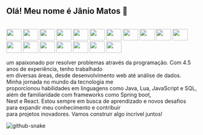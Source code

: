 ## Olá! Meu nome é Jânio Matos 👋
    
<div style="display: inline-block;"><br>
    <img width="40" height="30" src="https://skillicons.dev/icons?i=spring" />
    <img width="40" height="30" src="https://skillicons.dev/icons?i=java" />
    <img width="40" height="30" src="https://skillicons.dev/icons?i=html" />
    <img width="40" height="30" src="https://skillicons.dev/icons?i=css" />
    <img width="40" height="30" src="https://skillicons.dev/icons?i=js" />
    <img width="40" height="30" src="https://skillicons.dev/icons?i=nodejs" />
     <img width="40" height="30" src="https://skillicons.dev/icons?i=lua" />
    <img width="40" height="30" src="https://skillicons.dev/icons?i=dart" />
    <img width="40" height="30" src="https://skillicons.dev/icons?i=nest" />
    <img width="40" height="30" src="https://skillicons.dev/icons?i=react" />
    <img width="40" height="30" src="https://skillicons.dev/icons?i=ts" />
    <img width="40" height="30" src="https://skillicons.dev/icons?i=tailwind" />
    <img width="40" height="30" src="https://skillicons.dev/icons?i=mysql" />
    <img width="40" height="30" src="https://skillicons.dev/icons?i=bootstrap" />
    <img width="40" height="30" src="https://skillicons.dev/icons?i=materialui" />
    <img width="40" height="30" src="https://skillicons.dev/icons?i=ps" />
    <img width="40" height="30" src="https://skillicons.dev/icons?i=figma" />
    <img width="40" height="30" src="https://skillicons.dev/icons?i=ai" />
</div>

<br/>

<p>um apaixonado por resolver problemas através da programação. Com 4.5 anos de experiência, tenho trabalhado</br>
em diversas áreas, desde desenvolvimento web até análise de dados. Minha jornada no mundo da tecnologia me </br>
proporcionou habilidades em linguagens como Java, Lua, JavaScript e SQL, além de familiaridade com frameworks como Spring boot, </br>
Nest e React. Estou sempre em busca de aprendizado e novos desafios para expandir meu conhecimento e contribuir</br>
para projetos inovadores. Vamos construir algo incrível juntos!</p>

<picture>
  <source media="(prefers-color-scheme: dark)" srcset="github-snake-dark.svg" />
  <source media="(prefers-color-scheme: light)" srcset="github-snake.svg" />
  <img alt="github-snake" src="github-snake.svg" />
</picture>
